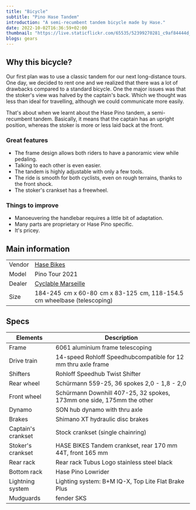 ```yaml
---
title: "Bicycle"
subtitle: "Pino Hase Tandem"
introduction: "A semi-recumbent tandem bicycle made by Hase."
date: 2022-10-02T16:36:59+02:00
thumbnail: "https://live.staticflickr.com/65535/52399270281_c9af84444d_o.jpg"
blogs: gears
---
```


## Why this bicycle?
Our first plan was to use a classic tandem for our next long-distance tours.
One day, we decided to rent one and we realized that there was a lot of drawbacks compared to a standard bicycle.
One the major issues was that the stoker's view was halved by the captain's back.
Which we thought was less than ideal for travelling, although we could communicate more easily.

That's about when we learnt about the Hase Pino tandem, a semi-recumbent tandem.
Basically, it means that the captain has an upright position, whereas the stoker is more or less laid back at the front. 

### Great features
- The frame design allows both riders to have a panoramic view while pedaling.
- Talking to each other is even easier.
- The tandem is highly adjustable with only a few tools. 
- The ride is smooth for both cyclists, even on rough terrains, thanks to the front shock.
- The stoker's crankset has a freewheel. 

### Things to improve
- Manoeuvering the handlebar requires a little bit of adaptation.
- Many parts are proprietary or Hase Pino specific.
- It's pricey.

## Main information

|               |                             |
|--------------------|---------------------------------------------------------------|
| Vendor        | [Hase Bikes](https://hasebikes.com)                                |
| Model         | Pino Tour 2021                                                     |
| Dealer        | [Cyclable Marseille](https://marseille-velodrome.cyclable.com/)    |
| Size          | 184-245  cm x 60-80  cm x 83-125  cm, 118-154.5 cm wheelbase (telescoping)    |

## Specs

| Elements              | Description                            |
|--------------------|---------------------------------------------------------------|
| Frame              | 6061 aluminium frame telescoping                              |
| Drive train        | 14-speed Rohloff Speedhubcompatible for 12 mm thru axle frame |
| Shifters           | Rohloff Speedhub Twist Shifter                                |
| Rear wheel         | Schürmann 559-25, 36 spokes 2,0 - 1,8 - 2,0                   |
| Front wheel        | Schürmann Downhill 407-25, 32 spokes, 173mm one side, 175mm the other  |
| Dynamo             | SON hub dynamo with thru axle                                 |
| Brakes             | Shimano XT hydraulic disc brakes                              |
| Captain's crankset | Stock crankset (single chainring)                             |
| Stoker's crankset  | HASE BIKES Tandem crankset, rear 170 mm 44T, front 165 mm     |
| Rear rack          | Rear rack Tubus Logo stainless steel black                    |
| Bottom rack        | Hase Pino Lowrider                                            |
| Lightning system   | Lighting system: B+M IQ-X, Top Lite Flat Brake Plus           |
| Mudguards          | fender SKS                                                    |
